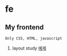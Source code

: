 # fe
## My frontend
```
Only CSS, HTML, javascript

```
1) layout study
[예제](https://clearm.github.io/fe/example1/)

